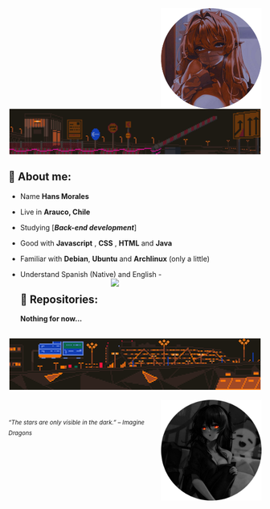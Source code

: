 <div>
<img src="./img/waifu_profile.png" width="200" align="right"/>
<br/>

<div align="center">
<img src="./img/aboutme03.webp" width="500" />
</div>

## 🌱 About me:

- Name **Hans Morales**

- Live in **Arauco, Chile**

- Studying [***Back-end development***]

- Good with **Javascript** , **CSS** , **HTML** and **Java**

- Familiar with **Debian**, **Ubuntu** and **Archlinux** (only a little)

- Understand Spanish (Native) and English -<img src="./.gif" width="300" align="right" />
  <br/>

  ## 💫 Repositories:

  **Nothing for now...**

<br/>
<div align="center">
<img src="./img/aboutme01.webp" width="500">
</div>
<br/>
<img src="./img/profile.png" width="200" align="right">

<br/>
  
<sub> *“The stars are only visible in the dark.” – Imagine Dragons* </sub>

</div>
